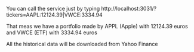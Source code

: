 You can call the service just by typing http://localhost:3031/?tickers=AAPL:12124.39|VWCE:3334.94

That meas we have a portfolio made by APPL (Apple) with 12124.39 euros and VWCE (ETF) with 3334.94 euros

All the historical data will be downloaded from Yahoo Finance